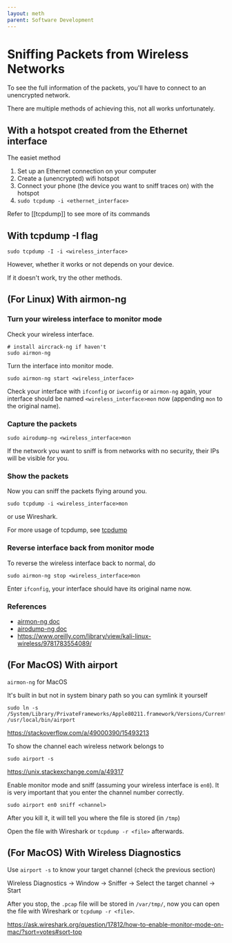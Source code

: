 ```yaml
---
layout: meth
parent: Software Development
---
```


# Sniffing Packets from Wireless Networks

To see the full information of the packets, you'll have to connect to an unencrypted network.

There are multiple methods of achieving this, not all works unfortunately.

## With a hotspot created from the Ethernet interface

The easiet method

1. Set up an Ethernet connection on your computer
2. Create a (unencrypted) wifi hotspot
3. Connect your phone (the device you want to sniff traces on) with the hotspot
4. `sudo tcpdump -i <ethernet_interface>`

Refer to [[tcpdump]] to see more of its commands

## With tcpdump -I flag

```
sudo tcpdump -I -i <wireless_interface>
```

However, whether it works or not depends on your device.

If it doesn't work, try the other methods.

## (For Linux) With airmon-ng

### Turn your wireless interface to monitor mode

Check your wireless interface.
```
# install aircrack-ng if haven't
sudo airmon-ng
```

Turn the interface into monitor mode.
```
sudo airmon-ng start <wireless_interface>
```

Check your interface with `ifconfig` or `iwconfig` or `airmon-ng` again, your interface should be named `<wireless_interface>mon` now (appending `mon` to the original name).

### Capture the packets
```
sudo airodump-ng <wireless_interface>mon
```

If the network you want to sniff is from networks with no security, their IPs will be visible for you.

### Show the packets
Now you can sniff the packets flying around you.
```
sudo tcpdump -i <wireless_interface>mon
```

or use Wireshark.

For more usage of tcpdump, see [tcpdump](linux.md#tcpdump)

### Reverse interface back from monitor mode

To reverse the wireless interface back to normal, do
```
sudo airmon-ng stop <wireless_interface>mon
```

Enter `ifconfig`, your interface should have its original name now.

### References
- [airmon-ng doc](https://www.aircrack-ng.org/doku.php?id=airmon-ng)
- [airodump-ng doc](https://www.aircrack-ng.org/doku.php?id=airodump-ng)
- <https://www.oreilly.com/library/view/kali-linux-wireless/9781783554089/>

## (For MacOS) With airport

`airmon-ng` for MacOS

It's built in but not in system binary path so you can symlink it yourself

```
sudo ln -s /System/Library/PrivateFrameworks/Apple80211.framework/Versions/Current/Resources/airport /usr/local/bin/airport
```

<https://stackoverflow.com/a/49000390/15493213>

To show the channel each wireless network belongs to

```
sudo airport -s
```

<https://unix.stackexchange.com/a/49317>

Enable monitor mode and sniff (assuming your wireless interface is `en0`). It is very important that you enter the channel number correctly.

```
sudo airport en0 sniff <channel>
```

After you kill it, it will tell you where the file is stored (in `/tmp`)

Open the file with Wireshark or `tcpdump -r <file>` afterwards.

## (For MacOS) With Wireless Diagnostics

Use `airport -s` to know your target channel (check the previous section)

Wireless Diagnostics -> Window -> Sniffer -> Select the target channel -> Start

After you stop, the `.pcap` file will be stored in `/var/tmp/`, now you can open the file with Wireshark or `tcpdump -r <file>`.

<https://ask.wireshark.org/question/17812/how-to-enable-monitor-mode-on-mac/?sort=votes#sort-top>